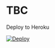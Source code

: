 TBC
===

Deploy to Heroku

[![Deploy](https://www.herokucdn.com/deploy/button.svg)](https://heroku.com/deploy)
